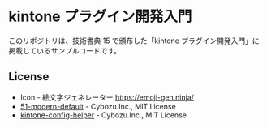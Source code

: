 # kintone プラグイン開発入門

このリポジトリは、技術書典 15 で頒布した「kintone プラグイン開発入門」に掲載しているサンプルコードです。

## License

* Icon - 絵文字ジェネレーター https://emoji-gen.ninja/
* [51-modern-default](https://github.com/kintone-samples/plugin-samples/blob/master/stylesheet/51-modern-default.css) - Cybozu.Inc., MIT License
* [kintone-config-helper](https://github.com/kintone-labs/config-helper/) - Cybozu.Inc., MIT License
